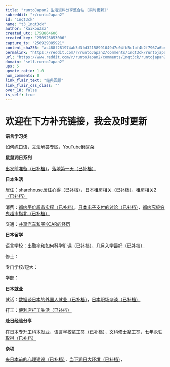 ```yaml
---
title: "runtoJapan2 生活资料分享整合帖 [实时更新]"
subreddit: "r/runtoJapan2"
id: "1nqt3ck"
name: "t3_1nqt3ck"
author: "KaikouZzz"
created_utc: 1758864606
created_key: "250926053006"
capture_ts: "250929085921"
content_sha256: "ac488f281974ab5d3fd32158991049d7c04fb5c1bf4b2f7967a6b4172ee5aef6"
permalink: "https://reddit.com/r/runtoJapan2/comments/1nqt3ck/runtojapan2_生活资料分享整合帖_实时更新/"
url: "https://www.reddit.com/r/runtoJapan2/comments/1nqt3ck/runtojapan2_生活资料分享整合帖_实时更新/"
domain: "self.runtoJapan2"
ups: 5
upvote_ratio: 1.0
num_comments: 0
link_flair_text: "经典回顾"
link_flair_css_class: ""
over_18: false
is_self: true
---
```


# 欢迎在下方补充链接，我会及时更新

**语言学习类**

[如何练口语](https://web.archive.org/web/20240430181709/https://www.reddit.com/r/runtoJapan/comments/16uy92i/%E5%A6%82%E4%BD%95%E7%BB%83%E5%8F%A3%E8%AF%AD/)，[文法解答专区](https://web.archive.org/web/20241001040314/https://www.reddit.com/r/runtoJapan/comments/16w0ent/%E6%88%90%E7%A8%8B%E3%81%AE%E6%96%87%E6%B3%95%E8%A7%A3%E7%AD%94%E6%A5%BC/)，[YouTube磨耳朵](https://web.archive.org/web/20241001040314/https://www.reddit.com/r/runtoJapan/comments/16hdjmb/%E5%A4%A7%E5%AE%B6%E6%8E%A8%E8%8D%90%E4%B8%80%E4%B8%8B%E5%B9%B3%E6%97%B6%E7%9C%8B%E7%9A%84%E6%97%A5%E8%AF%ADyoutuber%E5%90%A7/)

**鼠鼠润日系列**

[出发前准备（已补档）](https://www.reddit.com/r/runtoJapan2/comments/1nq3cl2/%E6%96%B0%E5%AE%B6%E8%A1%A5%E6%A1%A3%E9%BC%A0%E9%BC%A0%E6%B6%A6%E6%97%A5%E5%87%BA%E5%8F%91%E5%89%8D%E9%9C%80%E8%A6%81%E5%81%9A%E7%9A%84%E5%87%86%E5%A4%87/)，[落地第一天（已补档）](https://www.reddit.com/r/runtoJapan2/comments/1nq3dzo/%E8%A1%A5%E6%A1%A3%E9%BC%A0%E9%BC%A0%E8%90%BD%E5%9C%B0%E6%97%A5%E6%9C%AC%E7%AC%AC%E4%B8%80%E5%A4%A9%E7%94%9F%E5%AD%98%E6%8C%87%E5%8D%97/)

**日本生活**

居住：[sharehouse居住心得（已补档）](https://www.reddit.com/r/runtoJapan2/comments/1nq3fbk/%E8%A1%A5%E6%A1%A3%E8%81%8A%E8%81%8A%E6%9C%AC%E9%BC%A0%E9%BC%A0%E5%9C%A8%E4%B8%9C%E4%BA%AC%E4%B9%9D%E4%B8%AA%E6%9C%88%E7%9A%84share_house_%E5%BF%83%E5%BE%97/)，[日本租房相关（已补档）](https://www.reddit.com/r/runtoJapan2/comments/1nq3h27/%E8%A1%A5%E6%A1%A3%E5%9C%A8%E5%8D%8E%E4%BA%BA%E4%B8%8D%E5%8A%A8%E4%BA%A7%E4%B8%8A%E7%8F%AD%E4%B8%AD%E5%92%8C%E5%A4%A7%E5%AE%B6%E5%88%86%E4%BA%AB%E6%97%A5%E6%9C%AC%E7%A7%9F%E6%88%BF%E7%9B%B8%E5%85%B3%E7%9A%84%E7%BB%8F%E9%AA%8C/)，[租房相关2（已补档）](https://www.reddit.com/r/runtoJapan2/comments/1nq3ivm/%E8%A1%A5%E6%A1%A3%E5%85%B3%E4%BA%8E%E6%97%A5%E6%9C%AC%E7%A7%9F%E6%88%BF%E5%88%86%E4%BA%AB%E4%B8%80%E4%B8%8B%E8%87%AA%E5%B7%B1%E7%9A%84%E7%9C%8B%E6%B3%95/)

消费：[都内平价超市实探（已补档）](https://www.reddit.com/r/runtoJapan2/comments/1nqtt9h/%E8%A1%A5%E6%A1%A3%E7%9C%81%E9%92%B1%E6%9D%A5%E8%AE%A8%E8%AE%BA%E4%B8%8B%E4%B8%9C%E4%BA%AC%E9%83%BD%E5%86%85%E7%9A%84%E5%BB%89%E4%BB%B7%E8%B6%85%E5%B8%82%E5%90%A7/?utm_source=share&utm_medium=web3x&utm_name=web3xcss&utm_term=1&utm_content=share_button)，[日本电子支付的讨论（已补档）](https://www.reddit.com/r/runtoJapan2/comments/1nqu3vl/%E8%A1%A5%E6%A1%A3%E6%97%A5%E6%9C%AC%E6%9D%A5%E4%B8%80%E5%91%A8%E6%B2%A1%E7%94%A8%E8%BF%87%E7%8E%B0%E9%87%91%E5%88%86%E4%BA%AB/?utm_source=share&utm_medium=web3x&utm_name=web3xcss&utm_term=1&utm_content=share_button)，[都内究极穷鬼超市指北（已补档）](https://www.reddit.com/r/runtoJapan2/comments/1nquikv/%E8%A1%A5%E6%A1%A3%E4%B8%9C%E4%BA%AC%E9%83%BD%E7%A9%B7%E8%9B%86%E9%A3%9F%E6%9D%90%E9%80%89%E8%B4%AD%E8%B6%85%E5%B8%82%E6%8C%87%E5%8C%97/?utm_source=share&utm_medium=web3x&utm_name=web3xcss&utm_term=1&utm_content=share_button)

交通：[共享汽车和买KCAR的经历](https://web.archive.org/web/20241001040314/https://www.reddit.com/r/runtoJapan/comments/19dcaqy/%E5%9C%A8%E6%97%A5%E6%9C%AC%E4%B9%B0%E8%BD%A6%E4%BB%A5%E5%8F%8A%E4%BD%BF%E7%94%A8%E5%85%B1%E4%BA%AB%E6%B1%BD%E8%BD%A6%E7%9A%84%E7%BB%8F%E5%8E%86/)

**日本留学**

语言学校：[出勤率和如何科学旷课（已补档）](https://www.reddit.com/r/runtoJapan2/comments/1nq3jv6/%E8%A1%A5%E6%A1%A3%E5%85%B3%E4%BA%8E%E6%97%A5%E6%9C%AC%E7%95%99%E5%AD%A6%E5%87%BA%E5%8B%A4%E7%8E%87%E4%BB%A5%E5%8F%8A%E5%A6%82%E4%BD%95%E7%A7%91%E5%AD%A6%E6%97%B7%E8%AF%BE/)，[几月入学最好（已补档）](https://www.reddit.com/r/runtoJapan2/comments/1nq3kpp/%E8%A1%A5%E6%A1%A3%E6%97%A5%E6%9C%AC%E8%AF%AD%E6%A0%A1%E7%95%99%E5%AD%A6%E4%B9%8B%E4%B8%BA%E4%BB%80%E4%B9%88%E4%B8%8D%E8%A6%81%E5%82%BB%E4%B9%8E%E4%B9%8E%E8%B5%B010%E6%9C%88%E7%94%9F/)

修士：

专门学校/短大：

学部：

**日本就业**

就活：[数据谈日本的外国人就业（已补档）](https://www.reddit.com/r/runtoJapan2/comments/1nqsxb6/%E8%A1%A5%E6%A1%A3%E4%BB%8E%E8%A7%A3%E8%AF%BB%E5%86%85%E9%96%A3%E5%AE%98%E6%88%BF%E5%8F%82%E8%80%83%E6%95%B0%E6%8D%AE%E9%9B%86%E6%9D%A5%E8%A7%A3%E7%AD%94%E5%A4%A7%E9%83%A8%E5%88%86%E5%AD%A6%E7%94%9F%E7%9A%84%E9%AB%98%E9%A2%91%E9%97%AE%E9%A2%98/?utm_source=share&utm_medium=web3x&utm_name=web3xcss&utm_term=1&utm_content=share_button)，[日本职场杂谈（已补档）](https://www.reddit.com/r/runtoJapan2/comments/1nqt2no/%E8%A1%A5%E6%A1%A3%E6%97%A5%E6%9C%AC%E8%81%8C%E5%9C%BA%E6%9D%82%E8%B0%88/?utm_source=share&utm_medium=web3x&utm_name=web3xcss&utm_term=1&utm_content=share_button)

打工：[便利店打工生活（已补档）](https://www.reddit.com/r/runtoJapan2/comments/1nq3lkc/%E8%A1%A5%E6%A1%A3%E8%AE%B0%E5%BD%95%E4%BE%BF%E5%88%A9%E5%BA%97%E6%8C%82%E5%A3%81%E7%94%9F%E6%B4%BB/)

**赴日经验分享**

[在日本专升工科本就业](https://web.archive.org/web/20241001040314/https://www.reddit.com/r/runtoJapan/comments/16qya1f/%E6%9D%A5%E6%97%A5%E6%9C%AC%E9%A9%AC%E4%B8%8A10%E5%B9%B4%E5%88%86%E4%BA%AB%E4%B8%80%E4%B8%8B%E8%87%AA%E5%B7%B1%E6%89%80%E6%9C%89%E7%9A%84%E7%BB%8F%E9%AA%8C/)，[语言学校拿工签（已补档）](https://www.reddit.com/r/runtoJapan2/comments/1nq3m8c/%E8%A1%A5%E6%A1%A3%E8%B5%B0%E8%AF%AD%E8%A8%80%E5%AD%A6%E6%A0%A1%E6%B6%A6%E6%97%A5%E5%B7%B2%E6%8B%BF%E5%88%B0%E5%B7%A5%E7%AD%BE%E4%B8%80%E7%82%B9%E7%BB%99%E8%BF%98%E6%B2%A1%E6%9D%A5%E7%9A%84%E4%BA%BA%E7%9A%84%E5%BF%85%E7%9C%8B%E7%BB%8F%E9%AA%8C/)，[文科修士拿工签](https://web.archive.org/web/20241001040314/https://www.reddit.com/r/runtoJapan/comments/16dpl10/%E6%B6%A6%E6%97%A5%E5%A4%9A%E5%B9%B4%E4%BA%86%E4%BB%8E%E7%95%99%E5%AD%A6%E5%88%B0%E5%B7%A5%E4%BD%9Cama/)，[七年永驻取得（已补档）](https://www.reddit.com/r/runtoJapan2/comments/1nq3na8/%E8%A1%A5%E6%A1%A3%E4%B8%83%E5%B9%B4%E6%8B%BF%E6%B0%B8%E9%A9%BB/)

**杂项**

[来日本前的心理建设（已补档）](https://www.reddit.com/r/runtoJapan2/comments/1nq3old/%E8%A1%A5%E6%A1%A3%E6%8E%A8%E8%8D%90%E4%B8%80%E4%B8%AA%E8%A7%86%E9%A2%91%E7%AC%AC13%E5%88%8630%E7%A7%92%E6%83%B3%E6%B6%A6%E6%97%A5_%E5%89%8D%E5%BB%BA%E8%AE%AE%E5%81%9A%E5%A5%BD%E5%BF%83%E7%90%86%E5%87%86%E5%A4%87%E4%B8%8D%E7%84%B6%E5%BF%83%E7%90%86%E8%90%BD%E5%B7%AE%E8%BF%87%E5%A4%A7%E5%8F%AF%E8%83%BD/)，[当下润日大环境（已补档）](https://www.reddit.com/r/runtoJapan2/comments/1nq3pyf/%E8%A1%A5%E6%A1%A3%E6%B6%A6%E6%97%A5%E5%85%AB%E5%B9%B4%E8%80%81%E4%BA%BA%E7%BB%99%E7%82%B9%E8%87%AA%E5%B7%B1%E7%9B%AE%E5%89%8D%E5%AF%B9%E6%B6%A6%E6%97%A5%E7%9B%B8%E5%AF%B9%E5%AE%A2%E8%A7%82%E7%9A%84%E5%88%86%E4%BA%AB/)，
